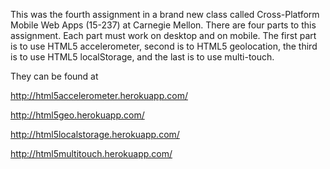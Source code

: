 This was the fourth assignment in a brand new class called Cross-Platform Mobile Web Apps (15-237) at Carnegie Mellon. 
There are four parts to this assignment. Each part must work on desktop and on mobile. 
The first part is to use HTML5 accelerometer, second is to HTML5 geolocation, the third is to use HTML5 localStorage, and the last is to use multi-touch.

They can be found at

http://html5accelerometer.herokuapp.com/

http://html5geo.herokuapp.com/

http://html5localstorage.herokuapp.com/

http://html5multitouch.herokuapp.com/
